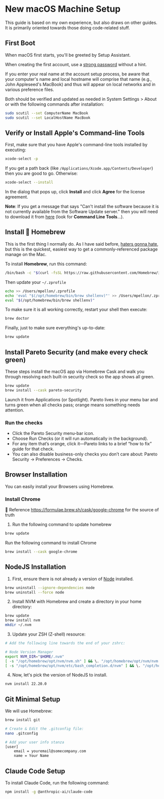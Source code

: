 # New macOS Machine Setup

This guide is based on my own experience, but also draws on other guides. It 
is primarily oriented towards those doing code-related stuff.

## First Boot

When macOS first starts, you'll be greeted by Setup Assistant.

When creating the first account, use a [strong password](https://www.eff.org/dice) 
without a hint.

If you enter your real name at the account setup process, be aware that your 
computer's name and local hostname will comprise that name (e.g., John Appleseed's 
MacBook) and thus will appear on local networks and in various preference files.

Both should be verified and updated as needed in System Settings > About or with the 
following commands after installation:

```bash
sudo scutil --set ComputerName MacBook
sudo scutil --set LocalHostName MacBook
```

## Verify or Install Apple's Command-line Tools

First, make sure that you have Apple's command-line tools installed by executing:

```bash
xcode-select -p
```

If you get a path back (like `/Applications/Xcode.app/Contents/Developer`) then 
you are good to go. Otherwise:

```bash
xcode-select --install
```

In the dialog that pops up, click **Install** and click **Agree** for the 
license agreement.

**Note**: If you get a message that says "Can't install the software because 
it is not currently available from the Software Update server." then you will 
need to download it from [here](https://developer.apple.com/download/more/) 
(look for **Command Line Tools**...).

## Install :beer: Homebrew

This is the first thing I normally do. As I have said before,
[haters gonna hate](https://applehelpwriter.com/2018/03/21/how-homebrew-invites-users-to-get-pwned/),
but this is the quickest, easiest way to get a commonly-referenced package
manage on the Mac.

To install **Homebrew**, run this command:

```bash
/bin/bash -c "$(curl -fsSL https://raw.githubusercontent.com/Homebrew/install/HEAD/install.sh)"
```

Then update your `~/.zprofile`

```bash
echo >> /Users/mpellon/.zprofile
echo 'eval "$(/opt/homebrew/bin/brew shellenv)"' >> /Users/mpellon/.zprofile
eval "$(/opt/homebrew/bin/brew shellenv)"
```

To make sure it is all working correctly, restart your shell then execute:

```bash
brew doctor
```

Finally, just to make sure everything's up-to-date:

```bash
brew update
```

## Install Pareto Security (and make every check green)

These steps install the macOS app via Homebrew Cask and walk you through resolving 
each built-in security check so the app shows all green.

```bash
brew update
brew install --cask pareto-security
```

Launch it from Applications (or Spotlight). Pareto lives in your menu bar and turns 
green when all checks pass; orange means something needs attention.

### Run the checks

- Click the Pareto Security menu-bar icon.
- Choose Run Checks (or it will run automatically in the background).
- For any item that’s orange, click it—Pareto links to a brief “how to fix” guide for that check.
- You can also disable business-only checks you don’t care about: Pareto Security → Preferences → Checks.

## Browser Installation

You can easily install your Browsers using Homebrew.

### Install Chrome

🍺 Reference https://formulae.brew.sh/cask/google-chrome for the source of truth

1. Run the following command to update homebrew

```bash
brew update
```

Run the following command to install Chrome

```bash
brew install --cask google-chrome
```

## NodeJS Installation

1. First, ensure there is not already a version of [Node](https://node.js.org/) 
installed.

```bash
brew uninstall --ignore-dependencies node
brew uninstall --force node
```

2. Install NVM with Homebrew and create a directory in your home directory:

```bash
brew update
brew install nvm
mkdir ~/.nvm
```

3. Update your ZSH (Z-shell) resource:

```bash
# Add the following line towards the end of your zshrc:

# Node Version Manager
export NVM_DIR="$HOME/.nvm"
[ -s "/opt/homebrew/opt/nvm/nvm.sh" ] && \. "/opt/homebrew/opt/nvm/nvm.sh"
[ -s "/opt/homebrew/opt/nvm/etc/bash_completion.d/nvm" ] && \. "/opt/homebrew/opt/nvm/etc/bash_completion.d/nvm"
```

4. Now, let's pick the version of NodeJS to install.

```bash
nvm install 22.20.0
```

## Git Minimal Setup

We will use Homebrew:

```bash
brew install git
```

```bash
# Create & Edit the .gitconfig file:
nano .gitconfig

# Add your user info stanza
[user]
    email = youremail@somecompany.com
    name = Your Name
```

## Claude Code Setup

To install Claude Code, run the following command:

```bash
npm install -g @anthropic-ai/claude-code
```
